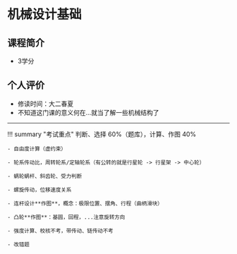 # 机械设计基础

## 课程简介

- 3学分

## 个人评价

- 修读时间：大二春夏
- 不知道这门课的意义何在...就当了解一些机械结构了

---

!!! summary "考试重点"
    判断、选择 60%（题库），计算、作图 40%

    - 自由度计算（虚约束）

    - 轮系传动比，周转轮系/定轴轮系（有公转的就是行星轮 -> 行星架 -> 中心轮）

    - 蜗轮蜗杆、斜齿轮、受力判断

    - 螺旋传动，位移速度关系

    - 连杆设计**作图**，概念：极限位置、摆角、行程（曲柄滑块）

    - 凸轮**作图**：基圆，回程，...注意旋转方向

    - 强度计算、校核不考，带传动、链传动不考

    - 改错题